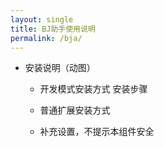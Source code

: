 ```yaml
---
layout: single
title: BJ助手使用说明
permalink: /bja/
---
```


- 安装说明（动图）
    - 开发模式安装方式
    安装步骤

    - 普通扩展安装方式
    - 补充设置，不提示本组件安全